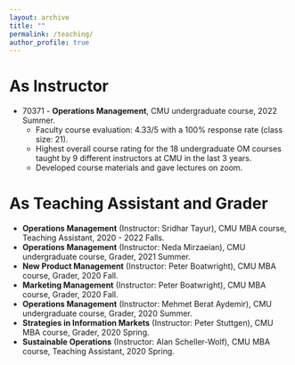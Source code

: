 ```yaml
---
layout: archive
title: ""
permalink: /teaching/
author_profile: true
---
```

# As Instructor

- 70371 - __Operations Management__, CMU undergraduate course, 2022 Summer.
  - Faculty course evaluation: 4.33/5 with a 100% response rate (class size: 21).
  - Highest overall course rating for the 18 undergraduate OM courses taught by 9 different instructors at CMU in the last 3 years.
  - Developed course materials and gave lectures on zoom.

# As Teaching Assistant and Grader

- __Operations Management__ (Instructor: Sridhar Tayur), CMU MBA course, Teaching Assistant, 2020 - 2022 Falls.
- __Operations Management__ (Instructor: Neda Mirzaeian), CMU undergraduate course, Grader, 2021 Summer.
- __New Product Management__ (Instructor: Peter Boatwright), CMU MBA course, Grader, 2020 Fall.
- __Marketing Management__ (Instructor: Peter Boatwright), CMU MBA course, Grader, 2020 Fall.
- __Operations Management__ (Instructor: Mehmet Berat Aydemir), CMU undergraduate course, Grader, 2020 Summer.
- __Strategies in Information Markets__ (Instructor: Peter Stuttgen), CMU MBA course, Grader, 2020 Spring.
- __Sustainable Operations__ (Instructor: Alan Scheller-Wolf), CMU MBA course, Teaching Assistant, 2020 Spring.